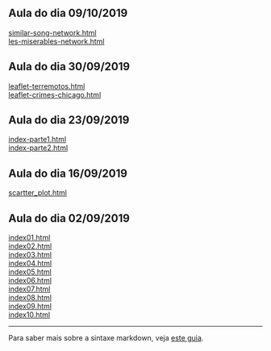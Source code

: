 ## Aula do dia 09/10/2019
[similar-song-network.html](d3_network/similar-song-network/index.html)<br>
[les-miserables-network.html](d3_network/les-miserables-network/index.html)<br>

## Aula do dia 30/09/2019
[leaflet-terremotos.html](d3_leaflet/d3-com-crossfilter-dc-js-e-leaflet/index.html)<br>
[leaflet-crimes-chicago.html](d3_leaflet/d3-com-crossfilter-dc-js-e-leaflet-crimes-de-chicago/index.html)<br>

## Aula do dia 23/09/2019
[index-parte1.html](d3_crossfilter/1111d3-com-crossfilter-e-dc-js/index.html)<br>
[index-parte2.html](d3_crossfilter/d3-com-crossfilter-e-dc-js-parte-2/index.html)<br>

## Aula do dia 16/09/2019
[scartter_plot.html](d3_update/scartter_plot.html)<br>

## Aula do dia 02/09/2019
[index01.html](basic/index01.html)<br>
[index02.html](basic/index02.html)<br>
[index03.html](basic/index03.html)<br>
[index04.html](basic/index04.html)<br>
[index05.html](basic/index05.html)<br>
[index06.html](basic/index06.html)<br>
[index07.html](basic/index07.html)<br>
[index08.html](basic/index08.html)<br>
[index09.html](basic/index09.html)<br>
[index10.html](basic/index10.html)<br>



---

Para saber mais sobre a sintaxe markdown, veja [este guia](https://guides.github.com/features/mastering-markdown/).
